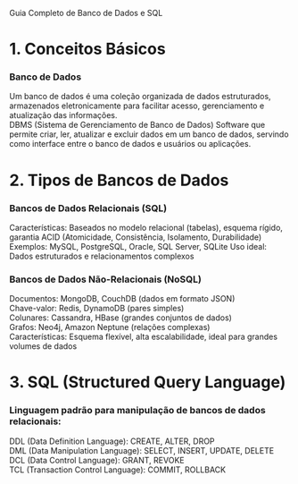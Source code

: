 Guia Completo de Banco de Dados e SQL
# 1. Conceitos Básicos
### Banco de Dados
Um banco de dados é uma coleção organizada de dados estruturados, armazenados eletronicamente para facilitar acesso, gerenciamento e atualização das informações.<br>
DBMS (Sistema de Gerenciamento de Banco de Dados)
Software que permite criar, ler, atualizar e excluir dados em um banco de dados, servindo como interface entre o banco de dados e usuários ou aplicações.
# 2. Tipos de Bancos de Dados
### Bancos de Dados Relacionais (SQL)

Características: Baseados no modelo relacional (tabelas), esquema rígido, garantia ACID (Atomicidade, Consistência, Isolamento, Durabilidade) <br>
Exemplos: MySQL, PostgreSQL, Oracle, SQL Server, SQLite
Uso ideal: Dados estruturados e relacionamentos complexos

### Bancos de Dados Não-Relacionais (NoSQL)

Documentos: MongoDB, CouchDB (dados em formato JSON)<br>
Chave-valor: Redis, DynamoDB (pares simples)<br>
Colunares: Cassandra, HBase (grandes conjuntos de dados)<br>
Grafos: Neo4j, Amazon Neptune (relações complexas)<br>
Características: Esquema flexível, alta escalabilidade, ideal para grandes volumes de dados<br>

# 3. SQL (Structured Query Language)

### Linguagem padrão para manipulação de bancos de dados relacionais:

DDL (Data Definition Language): CREATE, ALTER, DROP <br>
DML (Data Manipulation Language): SELECT, INSERT, UPDATE, DELETE <br>
DCL (Data Control Language): GRANT, REVOKE <br>
TCL (Transaction Control Language): COMMIT, ROLLBACK <br>


